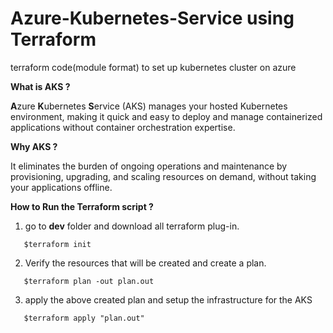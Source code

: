 # **Azure-Kubernetes-Service using Terraform**
terraform code(module format) to set up kubernetes cluster on azure

**What is AKS ?**

**A**zure **K**ubernetes **S**ervice (AKS) manages your hosted Kubernetes environment, making it quick and easy to deploy and manage containerized applications without container orchestration expertise. 

**Why AKS ?**

It eliminates the burden of ongoing operations and maintenance by provisioning, upgrading, and scaling resources on demand, without taking your applications offline.

**How to Run the Terraform script ?**
1. go to **dev** folder and download all terraform plug-in.
```
   $terraform init
```
2. Verify the resources that will be created and create a plan.
```
   $terraform plan -out plan.out
```
3. apply the above created plan and setup the infrastructure for the AKS 
```
   $terraform apply "plan.out"
```
